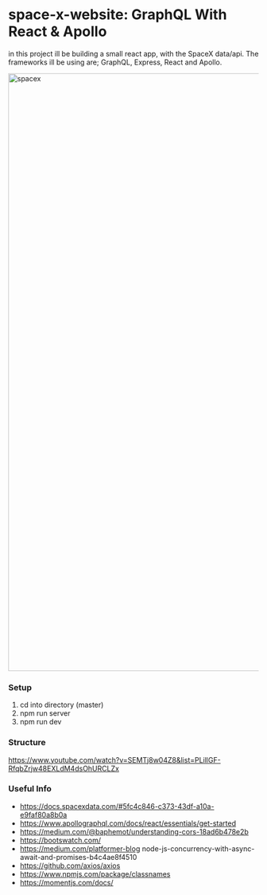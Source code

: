 # space-x-website: GraphQL With React & Apollo

in this project ill be building a small react app, with the SpaceX data/api. The frameworks ill be using are; GraphQL, Express, React and Apollo.

<img width="1200" alt="spacex" src="https://user-images.githubusercontent.com/26147681/90669855-330a6d00-e24a-11ea-8350-a3dc08c62465.png">



### Setup
1. cd into directory (master)
2. npm run server
3. npm run dev

### Structure
https://www.youtube.com/watch?v=SEMTj8w04Z8&list=PLillGF-RfqbZrjw48EXLdM4dsOhURCLZx

### Useful Info
- https://docs.spacexdata.com/#5fc4c846-c373-43df-a10a-e9faf80a8b0a
- https://www.apollographql.com/docs/react/essentials/get-started
- https://medium.com/@baphemot/understanding-cors-18ad6b478e2b
- https://bootswatch.com/
- https://medium.com/platformer-blog node-js-concurrency-with-async-await-and-promises-b4c4ae8f4510
- https://github.com/axios/axios
- https://www.npmjs.com/package/classnames
- https://momentjs.com/docs/
